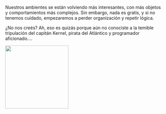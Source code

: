 Nuestros ambientes se están volviendo más interesantes, con más objetos y comportamientos más complejos. Sin embargo, nada es gratis, y si no tenemos cuidado, empezaremos a perder organización y repetir lógica. 

¿No nos creés? Ah, eso es quizás porque aún no conociste a la temible tripulación del capitán Kernel, pirata del Atlántico y programador aficionado....  


<img width="200" src="https://upload.wikimedia.org/wikipedia/commons/thumb/4/47/Pirate_Flag_of_Jack_Rackham.svg/744px-Pirate_Flag_of_Jack_Rackham.svg.png"/>
